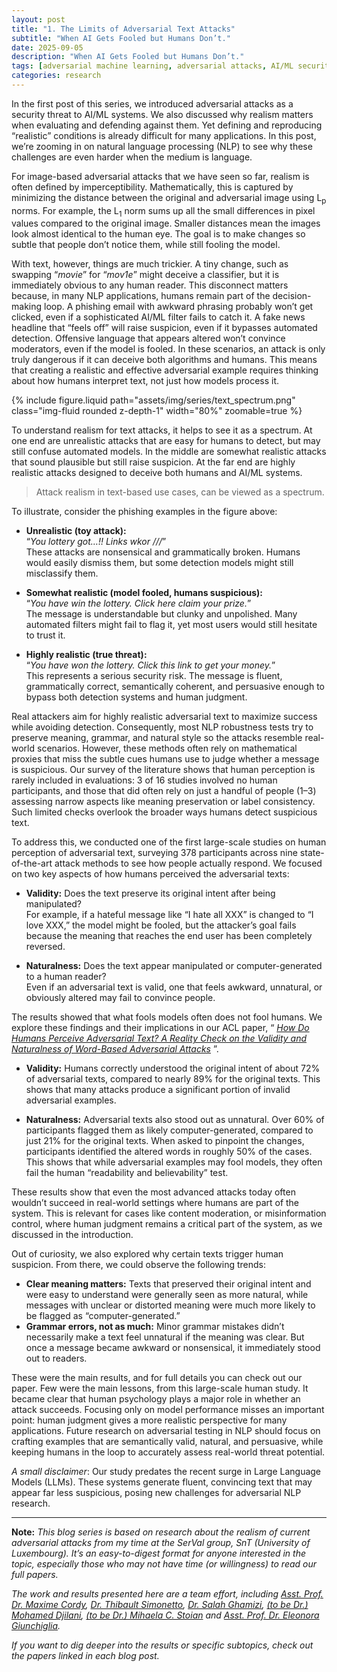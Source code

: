 ```yaml
---
layout: post
title: "1. The Limits of Adversarial Text Attacks"
subtitle: "When AI Gets Fooled but Humans Don’t."
date: 2025-09-05
description: "When AI Gets Fooled but Humans Don’t."
tags: [adversarial machine learning, adversarial attacks, AI/ML security]
categories: research
---
```


In the first post of this series, we introduced adversarial attacks as a security threat to AI/ML systems. We also discussed why realism matters when evaluating and defending against them. Yet defining and reproducing “realistic” conditions is already difficult for many applications. In this post, we’re zooming in on natural language processing (NLP) to see why these challenges are even harder when the medium is language.

For image-based adversarial attacks that we have seen so far, realism is often defined by imperceptibility. Mathematically, this is captured by minimizing the distance between the original and adversarial image using L<sub>p</sub> norms. For example, the L<sub>1</sub> norm sums up all the small differences in pixel values compared to the original image. Smaller distances mean the images look almost identical to the human eye. The goal is to make changes so subtle that people don’t notice them, while still fooling the model. 

With text, however, things are much trickier. A tiny change, such as swapping “_movie_” for “_mov1e_” might deceive a classifier, but it is immediately obvious to any human reader. This disconnect matters because, in many NLP applications, humans remain part of the decision-making loop. A phishing email with awkward phrasing probably won’t get clicked, even if a sophisticated AI/ML filter fails to catch it. A fake news headline that “feels off” will raise suspicion, even if it bypasses automated detection. Offensive language that appears altered won’t convince moderators, even if the model is fooled. In these scenarios, an attack is only truly dangerous if it can deceive both algorithms and humans. This means that creating a realistic and effective adversarial example requires thinking about how humans interpret text, not just how models process it.


<div class="row mt-3">
    <div class="col-sm mt-3 mt-md-0 text-center">
        {% include figure.liquid path="assets/img/series/text_spectrum.png" class="img-fluid rounded z-depth-1" width="80%" zoomable=true %}
    </div>
</div>

To understand realism for text attacks, it helps to see it as a spectrum. At one end are unrealistic attacks that are easy for humans to detect, but may still confuse automated models. In the middle are somewhat realistic attacks that sound plausible but still raise suspicion. At the far end are highly realistic attacks designed to deceive both humans and AI/ML systems.

> Attack realism in text-based use cases, can be viewed as a spectrum.

To illustrate, consider the phishing examples in the figure above:

- **Unrealistic (toy attack):**  
“_You lottery got…!! Links wkor ///_”  
These attacks are nonsensical and grammatically broken. Humans would easily dismiss them, but some detection models might still misclassify them.

- **Somewhat realistic (model fooled, humans suspicious):**  
“_You have win the lottery. Click here claim your prize._”  
The message is understandable but clunky and unpolished. Many automated filters might fail to flag it, yet most users would still hesitate to trust it.

- **Highly realistic (true threat):**  
“_You have won the lottery. Click this link to get your money._”  
This represents a serious security risk. The message is fluent, grammatically correct, semantically coherent, and persuasive enough to bypass both detection systems and human judgment.


Real attackers aim for highly realistic adversarial text to maximize success while avoiding detection. Consequently, most NLP robustness tests try to preserve meaning, grammar, and natural style so the attacks resemble real-world scenarios. However, these methods often rely on mathematical proxies that miss the subtle cues humans use to judge whether a message is suspicious. Our survey of the literature shows that human perception is rarely included in evaluations: 3 of 16 studies involved no human participants, and those that did often rely on just a handful of people (1–3) assessing narrow aspects like meaning preservation or label consistency. Such limited checks overlook the broader ways humans detect suspicious text.

To address this, we conducted one of the first large-scale studies on human perception of adversarial text, surveying 378 participants across nine state-of-the-art attack methods to see how people actually respond. We focused on two key aspects of how humans perceived the adversarial texts:

- **Validity:** Does the text preserve its original intent after being manipulated?  
For example, if a hateful message like “I hate all XXX” is changed to “I love XXX,” the model might be fooled, but the attacker’s goal fails because the meaning that reaches the end user has been completely reversed.

- **Naturalness:** Does the text appear manipulated or computer-generated to a human reader?  
Even if an adversarial text is valid, one that feels awkward, unnatural, or obviously altered may fail to convince people.

The results showed that what fools models often does not fool humans. We explore these findings and their implications in our ACL paper, “ [_How Do Humans Perceive Adversarial Text? A Reality Check on the Validity and Naturalness of Word-Based Adversarial Attacks_](https://aclanthology.org/2023.acl-long.491.pdf) ”.

- **Validity:** Humans correctly understood the original intent of about 72% of adversarial texts, compared to nearly 89% for the original texts. This shows that many attacks produce a significant portion of invalid adversarial examples.

- **Naturalness:** Adversarial texts also stood out as unnatural. Over 60% of participants flagged them as likely computer-generated, compared to just 21% for the original texts. When asked to pinpoint the changes, participants identified the altered words in roughly 50% of the cases. This shows that while adversarial examples may fool models, they often fail the human “readability and believability” test.

These results show that even the most advanced attacks today often wouldn’t succeed in real-world settings where humans are part of the system. This is relevant for cases like content moderation, or misinformation control, where human judgment remains a critical part of the system, as we discussed in the introduction.

Out of curiosity, we also explored why certain texts trigger human suspicion. From there, we could observe the following trends:

- **Clear meaning matters:** Texts that preserved their original intent and were easy to understand were generally seen as more natural, while messages with unclear or distorted meaning were much more likely to be flagged as “computer-generated.”
- **Grammar errors, not as much:** Minor grammar mistakes didn’t necessarily make a text feel unnatural if the meaning was clear. But once a message became awkward or nonsensical, it immediately stood out to readers.

These were the main results, and for full details you can check out our paper. Few were the main lessons, from this large-scale human study. It became clear that human psychology plays a major role in whether an attack succeeds. Focusing only on model performance misses an important point: human judgment gives a more realistic perspective for many applications. Future research on adversarial testing in NLP should focus on crafting examples that are semantically valid, natural, and persuasive, while keeping humans in the loop to accurately assess real-world threat potential.

_A small disclaimer_: Our study predates the recent surge in Large Language Models (LLMs). These systems generate fluent, convincing text that may appear far less suspicious, posing new challenges for adversarial NLP research.


---

**Note:** 
_This blog series is based on research about the realism of current adversarial attacks from my time at the SerVal group, SnT (University of Luxembourg). It’s an easy-to-digest format for anyone interested in the topic, especially those who may not have time (or willingness) to read our full papers._

_The work and results presented here are a team effort, including  [Asst. Prof. Dr. Maxime Cordy](https://maxcordy.github.io/), [Dr. Thibault Simonetto](https://scholar.google.com/citations?user=4RhGnOoAAAAJ&hl=en&oi=ao), [Dr. Salah Ghamizi](https://scholar.google.com/citations?user=UcvKgR0AAAAJ&hl=fr), [(to be Dr.) Mohamed Djilani](https://scholar.google.com/citations?user=KcGsVdIAAAAJ&hl=fr&oi=ao), [(to be Dr.) Mihaela C. Stoian](https://mihaela-stoian.github.io/) and [Asst. Prof. Dr. Eleonora Giunchiglia](https://egiunchiglia.github.io/)._
 
_If you want to dig deeper into the results or specific subtopics, check out the papers linked in each blog post._
